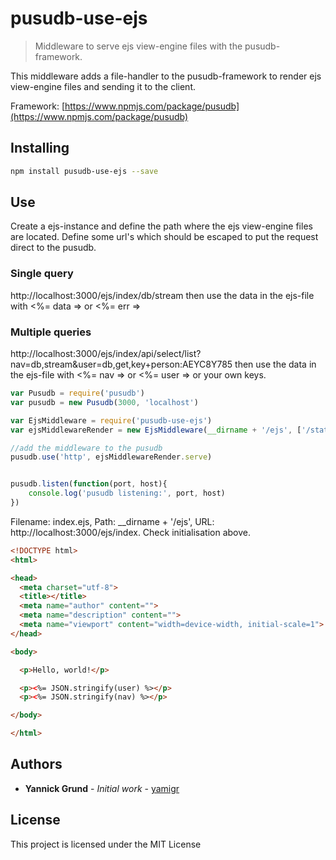 # pusudb-use-ejs

> Middleware to serve ejs view-engine files with the pusudb-framework.

This middleware adds a file-handler to the pusudb-framework to render ejs view-engine files and sending it to the client.

Framework: [https://www.npmjs.com/package/pusudb](https://www.npmjs.com/package/pusudb)

<a name="installing"></a>
## Installing

```sh
npm install pusudb-use-ejs --save
```

## Use

Create a ejs-instance and define the path where the ejs view-engine files are located. Define some url's which should be escaped to put the request direct to the pusudb.

### Single query
http://localhost:3000/ejs/index/db/stream then use the data in the ejs-file with <%= data => or <%= err =>

### Multiple queries
http://localhost:3000/ejs/index/api/select/list?nav=db,stream&user=db,get,key+person:AEYC8Y785 then use the data in the ejs-file with <%= nav => or <%= user => or your own keys.


```js
var Pusudb = require('pusudb')
var pusudb = new Pusudb(3000, 'localhost')

var EjsMiddleware = require('pusudb-use-ejs')
var ejsMiddlewareRender = new EjsMiddleware(__dirname + '/ejs', ['/static', /* blocked pathnames */], { prefix : '/ejs' }) 

//add the middleware to the pusudb
pusudb.use('http', ejsMiddlewareRender.serve)


pusudb.listen(function(port, host){
    console.log('pusudb listening:', port, host)
})
```


Filename: index.ejs, Path: __dirname + '/ejs', URL: http://localhost:3000/ejs/index. Check initialisation above.
```html
<!DOCTYPE html>
<html>

<head>
  <meta charset="utf-8">
  <title></title>
  <meta name="author" content="">
  <meta name="description" content="">
  <meta name="viewport" content="width=device-width, initial-scale=1">
</head>

<body>

  <p>Hello, world!</p>

  <p><%= JSON.stringify(user) %></p>
  <p><%= JSON.stringify(nav) %></p>

</body>

</html>
```
<a name="authors"></a>

## Authors

* **Yannick Grund** - *Initial work* - [yamigr](https://github.com/yamigr)

<a name="license"></a>

## License

This project is licensed under the MIT License

